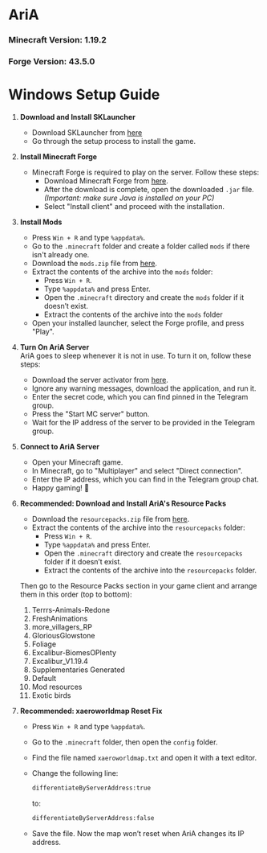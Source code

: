 # AriA

### Minecraft Version: 1.19.2  
### Forge Version: 43.5.0

# Windows Setup Guide

1. **Download and Install SKLauncher**
   - Download SKLauncher from [here](https://skmedix.pl/)
   - Go through the setup process to install the game.

2. **Install Minecraft Forge**
   - Minecraft Forge is required to play on the server. Follow these steps:
     - Download Minecraft Forge from [here](https://adfoc.us/serve/sitelinks/?id=271228&url=https://maven.minecraftforge.net/net/minecraftforge/forge/1.19.2-43.5.0/forge-1.19.2-43.5.0-installer.jar).
     - After the download is complete, open the downloaded `.jar` file.  
       *(Important: make sure Java is installed on your PC)*
     - Select "Install client" and proceed with the installation.

3. **Install Mods**
   - Press `Win + R` and type `%appdata%`.
   - Go to the `.minecraft` folder and create a folder called `mods` if there isn't already one.
   - Download the `mods.zip` file from [here](https://1drv.ms/f/c/065897bd642782c8/EjrP1DBPqGpLsBY0MtgaA4QBK0Mirq6CyuJGV2kWlkpRyw?e=64qIxT). 
   - Extract the contents of the archive into the `mods` folder:
     - Press `Win + R`.
     - Type `%appdata%` and press Enter.
     - Open the `.minecraft` directory and create the `mods` folder if it doesn’t exist.
     - Extract the contents of the archive into the `mods` folder
   - Open your installed launcher, select the Forge profile, and press "Play".

4. **Turn On AriA Server**  
   AriA goes to sleep whenever it is not in use. To turn it on, follow these steps:
   - Download the server activator from [here](https://github.com/eugenio-guarino/aria-minecraft-server-windows-client/releases/download/v2.0/aria-startup-client.exe).
   - Ignore any warning messages, download the application, and run it.
   - Enter the secret code, which you can find pinned in the Telegram group.
   - Press the "Start MC server" button.
   - Wait for the IP address of the server to be provided in the Telegram group.

5. **Connect to AriA Server**
   - Open your Minecraft game.
   - In Minecraft, go to "Multiplayer" and select "Direct connection".
   - Enter the IP address, which you can find in the Telegram group chat.
   - Happy gaming! 🚀

6. **Recommended: Download and Install AriA's Resource Packs**
   - Download the `resourcepacks.zip` file from [here](https://1drv.ms/f/c/065897bd642782c8/EjrP1DBPqGpLsBY0MtgaA4QBK0Mirq6CyuJGV2kWlkpRyw?e=64qIxT). 
   - Extract the contents of the archive into the `resourcepacks` folder:
     - Press `Win + R`.
     - Type `%appdata%` and press Enter.
     - Open the `.minecraft` directory and create the `resourcepacks` folder if it doesn’t exist.
     - Extract the contents of the archive into the `resourcepacks` folder.

   Then go to the Resource Packs section in your game client and arrange them in this order (top to bottom):

   1. Terrrs-Animals-Redone  
   2. FreshAnimations  
   3. more_villagers_RP  
   4. GloriousGlowstone  
   5. Foliage  
   6. Excalibur-BiomesOPlenty  
   7. Excalibur_V1.19.4  
   8. Supplementaries Generated  
   9. Default  
   10. Mod resources  
   11. Exotic birds

7. **Recommended: xaeroworldmap Reset Fix**
   - Press `Win + R` and type `%appdata%`.
   - Go to the `.minecraft` folder, then open the `config` folder.
   - Find the file named `xaeroworldmap.txt` and open it with a text editor.
   - Change the following line:

     ```txt
     differentiateByServerAddress:true
     ```

     to:

     ```txt
     differentiateByServerAddress:false
     ```

   - Save the file. Now the map won’t reset when AriA changes its IP address.

